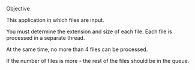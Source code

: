 Objective


This application in which files are input.

You must determine the extension and size of each file.
Each file is processed in a separate thread.

At the same time, no more than 4 files can be processed.

If the number of files is more - the rest of the files should be in the queue.